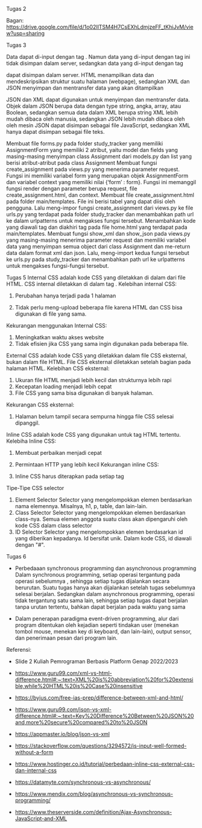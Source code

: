 

Tugas 2

Bagan: https://drive.google.com/file/d/1o02IlTSM4H7CsEXhLdmjzeFF_tKhiJvM/view?usp=sharing

Tugas 3 

Data dapat di-input dengan tag . Namun data yang di-input dengan tag ini tidak disimpan dalam server, sedangkan data yang di-input dengan tag

dapat disimpan dalam server.
HTML menampilkan data dan mendeskripsikan struktur suatu halaman (webpage), sedangkan XML dan JSON menyimpan dan mentransfer data yang akan ditampilkan

JSON dan XML dapat digunakan untuk menyimpan dan mentransfer data. Objek dalam JSON berupa data dengan type string, angka, array, atau Boolean, sedangkan semua data dalam XML berupa string XML lebih mudah dibaca oleh manusia, sedangkan JSON lebih mudah dibaca oleh oleh mesin JSON dapat disimpan sebagai file JavaScript, sedangkan XML hanya dapat disimpan sebagai file teks.

Membuat file forms.py pada folder study_tracker yang memiliki AssignmentForm yang memiliki 2 atribut, yaitu model dan fields yang masing-masing menyimpan class Assignment dari models.py dan list yang berisi atribut-atribut pada class Assignment
Membuat fungsi create_assignment pada views.py yang menerima parameter request. Fungsi ini memiliki variabel form yang merupakan objek AssignmentForm dan variabel context yang memiliki nilai {‘form’ : form}. Fungsi ini memanggil fungsi render dengan parameter berupa request, file create_assignment.html, dan context.
Membuat file create_assignment.html pada folder main/templates. File ini berisi tabel yang dapat diisi oleh pengguna. Lalu meng-impor fungsi create_assignment dari views.py ke file urls.py yang terdapat pada folder study_tracker dan menambahkan path url ke dalam urlpatterns untuk mengakses fungsi tersebut.
Menambahkan kode yang diawali tag dan diakhiri tag pada file home.html yang terdapat pada main/templates.
Membuat fungsi show_xml dan show_json pada views.py yang masing-masing menerima parameter request dan memiliki variabel data yang menyimpan semua object dari class Assignment dan me-return data dalam format xml dan json. Lalu, meng-import kedua fungsi tersebut ke urls.py pada study_tracker dan menambahkan path url ke urlpatterns untuk mengakses fungsi-fungsi tersebut.


Tugas 5
Internal CSS adalah kode CSS yang diletakkan di dalam <head> dari file HTML. CSS internal diletakkan di dalam tag <style></style>.
Kelebihan internal CSS:

1. Perubahan hanya terjadi pada 1 halaman

2. Tidak perlu meng-upload beberapa file karena HTML dan CSS bisa digunakan di file yang sama.

Kekurangan menggunakan Internal CSS:

1. Meningkatkan waktu akses website
2. Tidak efisien jika CSS yang sama ingin digunakan pada beberapa file.

External CSS adalah kode CSS yang diletakkan dalam file CSS eksternal, bukan dalam file HTML. File CSS eksternal diletakkan setelah bagian <head> pada halaman HTML.
Kelebihan CSS eksternal:

1. Ukuran file HTML menjadi lebih kecil dan strukturnya lebih rapi
2. Kecepatan loading menjadi lebih cepat
3. File CSS yang sama bisa digunakan di banyak halaman.

Kekurangan CSS eksternal:
1. Halaman belum tampil secara sempurna hingga file CSS selesai dipanggil.


Inline CSS adalah kode CSS yang digunakan untuk tag HTML tertentu.
Kelebiha  Inline CSS:
1. Membuat perbaikan menjadi cepat
2. Permintaan HTTP yang lebih kecil
Kekurangan inline CSS:

1. Inline CSS harus diterapkan pada setiap tag

Tipe-Tipe CSS selector
1. Element Selector
Selector yang mengelompokkan elemen berdasarkan nama elemennya. Misalnya, h1, p, table, dan lain-lain.
2. Class Selector
Selector yang mengelompokkan elemen berdasarkan class-nya. Semua elemen anggota suatu class akan dipengaruhi oleh kode CSS dalam class selector
3. ID Selector
Selector yang mengelompokkan elemen berdasarkan id yang diberikan kepadanya. Id bersifat unik. Dalam kode CSS, id diawali dengan "#".

Tugas 6
* Perbedaaan synchronous programming dan asynchronous programming 
Dalam synchronous programming, setiap operasi tergantung pada operasi sebelumnya , sehingga setiap tugas dijalankan secara berurutan. Suatu tugas hanya akan dijalankan setelah tugas sebelumnya selesai berjalan. Sedangkan dalam asynchronous programming, operasi tidak tergantung satu sama lain, sehingga setiap tugas dapat berjalan tanpa urutan tertentu, bahkan dapat berjalan pada waktu yang sama

* Dalam penerapan paradigma event-driven programming, alur dari program ditentukan oleh kejadian seperti tindakan user (menekan tombol mouse, menekan key di keyboard, dan lain-lain), output sensor, dan penerimaan pesan dari program lain.

Referensi:

* Slide 2 Kuliah Pemrograman Berbasis Platform Genap 2022/2023

* https://www.guru99.com/xml-vs-html-difference.html#:~:text=XML%20is%20abbreviation%20for%20extensible,while%20HTML%20is%20Case%20insensitive

* https://byjus.com/free-ias-prep/difference-between-xml-and-html/

* https://www.guru99.com/json-vs-xml-difference.html#:~:text=Key%20Difference%20Between%20JSON%20and,more%20secure%20compared%20to%20JSON

* https://appmaster.io/blog/json-vs-xml

* https://stackoverflow.com/questions/3294572/is-input-well-formed-without-a-form

* https://www.hostinger.co.id/tutorial/perbedaan-inline-css-external-css-dan-internal-css

* https://datamyte.com/synchronous-vs-asynchronous/

* https://www.mendix.com/blog/asynchronous-vs-synchronous-programming/

* https://www.theserverside.com/definition/Ajax-Asynchronous-JavaScript-and-XML

